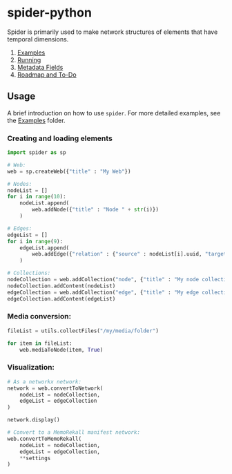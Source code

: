 # spider-python
Spider is primarily used to make network structures of elements that have temporal dimensions.

1. [Examples](/Examples/)
2. [Running](/docs/Running.md)
3. [Metadata Fields](/docs/Metatdata-Fields.md)
4. [Roadmap and To-Do](/docs/Roadmap-ToDo-Issues.md)

## Usage

A brief introduction on how to use `spider`. For more detailed examples, see the [Examples](/Examples/) folder.

### Creating and loading elements

```python
import spider as sp

# Web:
web = sp.createWeb({"title" : "My Web"})

# Nodes:
nodeList = []
for i in range(10):
    nodeList.append(
        web.addNode({"title" : "Node " + str(i)})
    )

# Edges:
edgeList = []
for i in range(9):
    edgeList.append(
        web.addEdge({"relation" : {"source" : nodeList[i].uuid, "target" : nodeList[i + 1].uuid}})
    )

# Collections:
nodeCollection = web.addCollection("node", {"title" : "My node collection"})
nodeCollection.addContent(nodeList)
edgeCollection = web.addCollection("edge", {"title" : "My edge collection"})
edgeCollection.addContent(edgeList)
```

### Media conversion:

```python
fileList = utils.collectFiles("/my/media/folder")

for item in fileList:
    web.mediaToNode(item, True)
```

### Visualization:

```python
# As a networkx network:
network = web.convertToNetwork(
    nodeList = nodeCollection,
    edgeList = edgeCollection
)

network.display()

# Convert to a MemoRekall manifest network:
web.convertToMemoRekall(
    nodeList = nodeCollection,
    edgeList = edgeCollection,
    **settings
)
```
